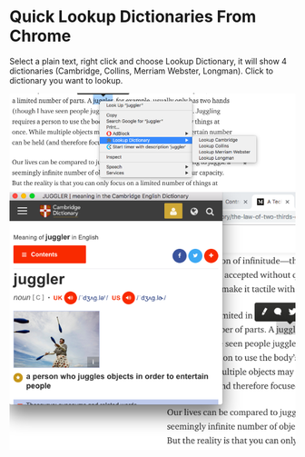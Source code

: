# Quick Lookup Dictionaries From Chrome

Select a plain text, right click and choose Lookup Dictionary, it will show 4 dictionaries (Cambridge, Collins, Merriam Webster, Longman). Click to dictionary you want to lookup.

![Screenshot 1](https://github.com/skidrow91/cambride_dictionary/blob/master/img/1.png)
![Screenshot 2](https://github.com/skidrow91/cambride_dictionary/blob/master/img/2.png)